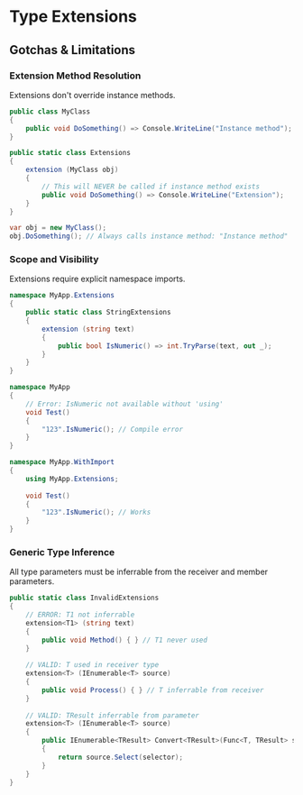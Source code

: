 # Type Extensions
## Gotchas & Limitations

### Extension Method Resolution

Extensions don't override instance methods.

```csharp
public class MyClass
{
    public void DoSomething() => Console.WriteLine("Instance method");
}

public static class Extensions
{
    extension (MyClass obj)
    {
        // This will NEVER be called if instance method exists
        public void DoSomething() => Console.WriteLine("Extension");
    }
}

var obj = new MyClass();
obj.DoSomething(); // Always calls instance method: "Instance method"
```

### Scope and Visibility

Extensions require explicit namespace imports.

```csharp
namespace MyApp.Extensions
{
    public static class StringExtensions
    {
        extension (string text)
        {
            public bool IsNumeric() => int.TryParse(text, out _);
        }
    }
}

namespace MyApp
{
    // Error: IsNumeric not available without 'using'
    void Test()
    {
        "123".IsNumeric(); // Compile error
    }
}

namespace MyApp.WithImport
{
    using MyApp.Extensions;
    
    void Test()
    {
        "123".IsNumeric(); // Works
    }
}
```

### Generic Type Inference

All type parameters must be inferrable from the receiver and member parameters.

```csharp
public static class InvalidExtensions
{
    // ERROR: T1 not inferrable
    extension<T1> (string text)
    {
        public void Method() { } // T1 never used
    }
    
    // VALID: T used in receiver type
    extension<T> (IEnumerable<T> source)
    {
        public void Process() { } // T inferrable from receiver
    }
    
    // VALID: TResult inferrable from parameter
    extension<T> (IEnumerable<T> source)
    {
        public IEnumerable<TResult> Convert<TResult>(Func<T, TResult> selector)
        {
            return source.Select(selector);
        }
    }
}
```
